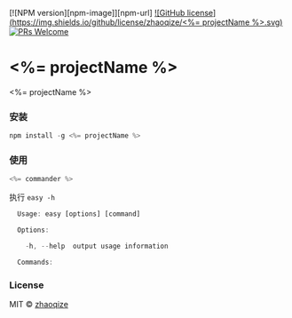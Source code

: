 [![NPM version][npm-image]][npm-url] [![GitHub license](https://img.shields.io/github/license/zhaoqize/<%= projectName %>.svg)](https://github.com/zhaoqize/easy-rollback/blob/master/LICENSE)
[![PRs Welcome](https://img.shields.io/badge/PRs-welcome-brightgreen.svg)]()
# <%= projectName %>
<%= projectName %>

### 安装
```js
npm install -g <%= projectName %>
```

### 使用
```js
<%= commander %>
```

执行 `easy -h`
```js
  Usage: easy [options] [command]

  Options:

    -h, --help  output usage information

  Commands:

```

### License

MIT © [zhaoqize]()